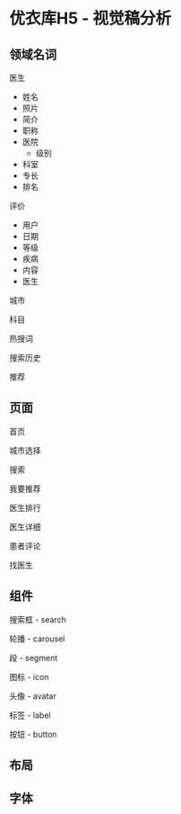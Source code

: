 # 优衣库H5 - 视觉稿分析

## 领域名词

医生

* 姓名
* 照片
* 简介
* 职称
* 医院
	* 级别
* 科室
* 专长
* 排名
	
评价

* 用户
* 日期
* 等级
* 疾病
* 内容
* 医生

城市

科目

热搜词

搜索历史

推荐


## 页面

首页

城市选择

搜索

我要推荐

医生排行

医生详细

患者评论

找医生


## 组件

搜索框 - search

轮播 - carousel

段 - segment

图标 - icon

头像 - avatar

标签 - label

按钮 - button

## 布局

## 字体



